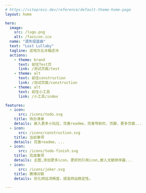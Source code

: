 ```yaml
---
# https://vitepress.dev/reference/default-theme-home-page
layout: home

hero:
  image:
    src: /logo.png
    alt: /favicon.ico
  name: "遗失摇篮曲"
  text: "Lost Lullaby"
  tagline: 这地方比冰箱还冷
  actions:
    - theme: brand
      text: 前往Test页
      link: /测试页面/test
    - theme: alt
      text: 前往construction
      link: /测试页面/construction
    - theme: alt
      text: 前往小工具
      link: /小工具/index

features:
  - icon: 
      src: /icons/todo.svg
    title: 待办清单
    details: 嵌入更多小玩应，完善readme，完善导航栏，页脚，更多页面...
  - icon: 
      src: /icons/construction.svg
    title: 当前事项
    details: 完善readme，...
  - icon: 
      src: /icons/todo-finish.svg
    title: 完成事项
    details: 主图,添加更多icon，更好的引用icon,嵌入文献排序器...
  - icon: 
      src: /icons/joker.svg
    title: 赛博对联
    details: 优化网站流畅度，提高网站稳定性。

---
```

<DataPanel />
